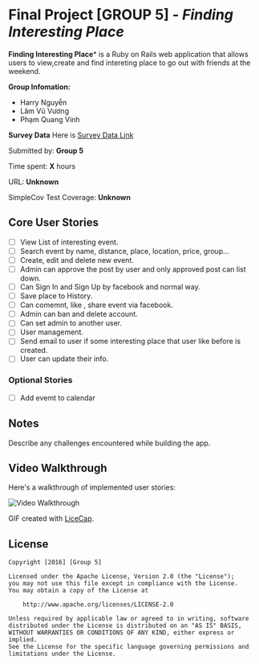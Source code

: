 # Final Project [GROUP 5] - *Finding Interesting Place*

**Finding Interesting Place*** is a Ruby on Rails web application that allows users to view,create and find intereting place to go out with friends at the weekend.

**Group Infomation:**
- Harry Nguyễn
- Lâm Vũ Vương
- Phạm Quang Vinh 

**Survey Data**
Here is [Survey Data Link](https://docs.google.com/spreadsheets/d/1Mshfr2tfdUNzd-R1TiGoM6Yd496cfueRp3Mjqilp-rY/edit?usp=sharing)

Submitted by: **Group 5**

Time spent: **X** hours

URL: **Unknown**

SimpleCov Test Coverage: **Unknown**

## Core User Stories

* [ ] View List of interesting event.
* [ ] Search event by name, distance, place, location, price, group...
* [ ] Create, edit and delete new event.
* [ ] Admin can approve the post by user and only approved post can list down.
* [ ] Can Sign In and Sign Up by facebook and normal way.
* [ ] Save place to History.
* [ ] Can comemnt, like , share event via facebook.
* [ ] Admin can ban and delete account.
* [ ] Can set admin to another user.
* [ ] User management.
* [ ] Send email to user if some interesting place that user like before is created.  
* [ ] User can update their info.

### Optional Stories

* [ ] Add evemt to calendar


## Notes

Describe any challenges encountered while building the app.

## Video Walkthrough

Here's a walkthrough of implemented user stories:

![Video Walkthrough](unknown.gif)

GIF created with [LiceCap](http://www.cockos.com/licecap/).

## License

    Copyright [2016] [Group 5]

    Licensed under the Apache License, Version 2.0 (the "License");
    you may not use this file except in compliance with the License.
    You may obtain a copy of the License at

        http://www.apache.org/licenses/LICENSE-2.0

    Unless required by applicable law or agreed to in writing, software
    distributed under the License is distributed on an "AS IS" BASIS,
    WITHOUT WARRANTIES OR CONDITIONS OF ANY KIND, either express or implied.
    See the License for the specific language governing permissions and
    limitations under the License.
